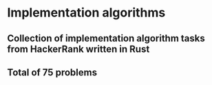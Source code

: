 # Implementation algorithms

## Collection of implementation algorithm tasks from HackerRank written in Rust

## Total of 75 problems

